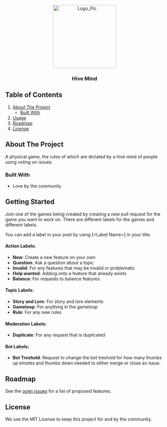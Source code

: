 <p align="center">
  <a href="https://github.com/SanoKei/HiveMind">
    <img src="https://github.com/Sanokei/HiveMind/blob/main/Resources/HiveMindLogo_Release.png" alt="Logo_Pic" width="200" height="200">
  </a>
  <h3 align="center">
   Hive Mind
  </h3>
</p>



<!-- TABLE OF CONTENTS -->
 ## Table of Contents
  <ol>
    <li>
      <a href="#about-the-project">About The Project</a>
      <ul>
        <li><a href="#built-with">Built With</a></li>
      </ul>
    </li>
    <li><a href="#getting-started">Usage</a></li>
    <li><a href="#roadmap">Roadmap</a></li>
    <li><a href="#license">License</a></li>
  </ol>



<!-- ABOUT THE PROJECT -->
## About The Project
A physical game, the rules of which are dictated by a hive mind of people using voting on issues.


### Built With

* Love by the community

<!-- GETTING STARTED -->
## Getting Started

Join one of the games being created by creating a new pull request for the game you want to work on. 
There are different labels for the games and different labels.

You can add a label in your post by using \[\<Label Name>] in your title.
  
<h4><strong>Action Labels:</strong></h4>
  <ul>
<li><strong>New</strong>: Create a new feature on your own</li>
<li><strong>Question</strong>: Ask a question about a topic</li>
<li><strong>Invalid</strong>: For any features that may be invalid or problematic</li>
<li><strong>Help wanted</strong>: Adding onto a feature that already exists</li>
<li><strong>Balance</strong>: For requests to balance features</li>
  </ul>
  
<h4><strong>Topic Labels:</strong></h4>
  <ul>
<li><strong>Story and Lore</strong>: For story and lore elements</li>
<li><strong>Gameloop</strong>: For anything in the gameloop</li>
<li><strong>Rule</strong>: For any new rules</li>
  </ul>
  
<h4><strong>Moderation Labels:</strong></h4>
  <ul>
<li><strong>Duplicate</strong>: For any request that is duplicated</li>
  </ul>
  
<h4><strong>Bot Labels:</strong></h4>
  <ul>
<li><strong>Bot Treshold</strong>: Request to change the bot treshold for how many thumbs up emotes and thumbs down needed to either merge or close an issue.</li>
  </ul>

<!-- ROADMAP -->
## Roadmap

See the [open issues](https://github.com/SanoKei/HiveMind/issues) for a list of proposed features.

<!-- LICENSE -->
## License
We use the MIT License to keep this project for and by the community.
